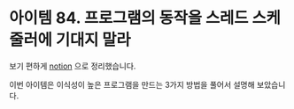 # 아이템 84. 프로그램의 동작을 스레드 스케줄러에 기대지 말라

보기 편하게 [notion](https://obtainable-poppyseed-72e.notion.site/item-84-d17bfb9ee55b42ba9c171f2883741d1a?pvs=4) 으로 정리했습니다.

이번 아이템은 이식성이 높은 프로그램을 만드는 3가지 방법을 풀어서 설명해 보았습니다.